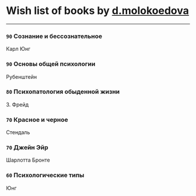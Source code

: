 # Wish list of books by [d.molokoedova](http://vk.com/id152183909)
---

### `90` Сознание и бессознательное
Карл Юнг

### `90` Основы общей психологии
Рубенштейн

### `80` Психопатология обыденной жизни
З. Фрейд

### `70` Красное и черное
Стендаль

### `70` Джейн Эйр
Шарлотта Бронте

### `60` Психологические типы
Юнг

